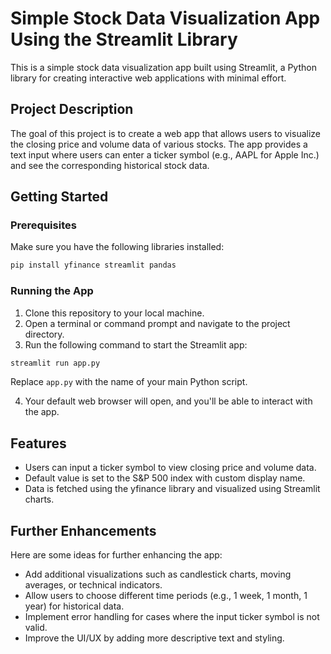 # Simple Stock Data Visualization App Using the Streamlit Library 

This is a simple stock data visualization app built using Streamlit, a Python library for creating interactive web applications with minimal effort.

## Project Description

The goal of this project is to create a web app that allows users to visualize the closing price and volume data of various stocks. The app provides a text input where users can enter a ticker symbol (e.g., AAPL for Apple Inc.) and see the corresponding historical stock data.

## Getting Started

### Prerequisites

Make sure you have the following libraries installed:
```bash
pip install yfinance streamlit pandas
```

### Running the App

1. Clone this repository to your local machine.
2. Open a terminal or command prompt and navigate to the project directory.
3. Run the following command to start the Streamlit app:

```bash
streamlit run app.py  
```

Replace `app.py` with the name of your main Python script.

4. Your default web browser will open, and you'll be able to interact with the app.

## Features

- Users can input a ticker symbol to view closing price and volume data.
- Default value is set to the S&P 500 index with custom display name.
- Data is fetched using the yfinance library and visualized using Streamlit charts.

## Further Enhancements

Here are some ideas for further enhancing the app:

- Add additional visualizations such as candlestick charts, moving averages, or technical indicators.
- Allow users to choose different time periods (e.g., 1 week, 1 month, 1 year) for historical data.
- Implement error handling for cases where the input ticker symbol is not valid.
- Improve the UI/UX by adding more descriptive text and styling.

